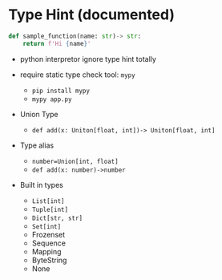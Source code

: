 # Type Hint (documented)

```python
def sample_function(name: str)-> str:
    return f'Hi {name}'
```

- python interpretor ignore type hint totally
- require static type check tool: `mypy`
  - `pip install mypy`
  - `mypy app.py`

- Union Type
  - `def add(x: Uniton[float, int])-> Uniton[float, int]`
- Type alias
  - `number=Union[int, float]`
  - `def add(x: number)->number`

- Built in types
  - `List[int]`
  - `Tuple[int]`
  - `Dict[str, str]`
  - `Set[int]`
  - Frozenset
  - Sequence
  - Mapping
  - ByteString
  - None
